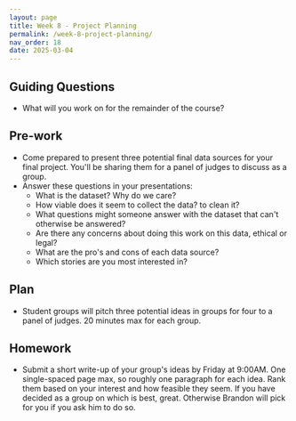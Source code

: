 ```yaml
---
layout: page
title: Week 8 - Project Planning
permalink: /week-8-project-planning/
nav_order: 18
date: 2025-03-04
---
```


## Guiding Questions

* What will you work on for the remainder of the course? 

## Pre-work

* Come prepared to present three potential final data sources for your final project. You'll be sharing them for a panel of judges to discuss as a group. 
* Answer these questions in your presentations:
    * What is the dataset? Why do we care?
    * How viable does it seem to collect the data? to clean it?
    * What questions might someone answer with the dataset that can't otherwise be answered?
    * Are there any concerns about doing this work on this data, ethical or legal?
    * What are the pro's and cons of each data source?
    * Which stories are you most interested in?

## Plan

* Student groups will pitch three potential ideas in groups for four to a panel of judges. 20 minutes max for each group.

## Homework

* Submit a short write-up of your group's ideas by Friday at 9:00AM. One single-spaced page max, so roughly one paragraph for each idea. Rank them based on your interest and how feasible they seem. If you have decided as a group on which is best, great. Otherwise Brandon will pick for you if you ask him to do so. 